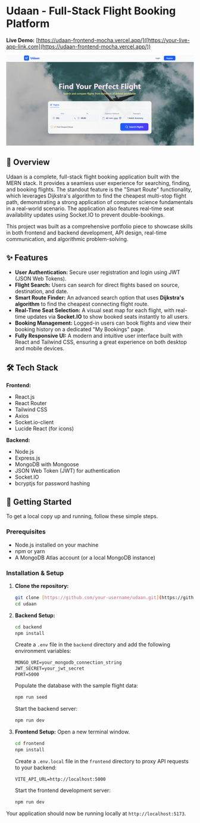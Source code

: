 # Udaan - Full-Stack Flight Booking Platform

**Live Demo:** [https://udaan-frontend-mocha.vercel.app/]([https://your-live-app-link.com](https://udaan-frontend-mocha.vercel.app/))

![Udaan Application Screenshot](./screenshot/image.png)
## 📖 Overview

Udaan is a complete, full-stack flight booking application built with the MERN stack. It provides a seamless user experience for searching, finding, and booking flights. The standout feature is the "Smart Route" functionality, which leverages Dijkstra's algorithm to find the cheapest multi-stop flight path, demonstrating a strong application of computer science fundamentals in a real-world scenario. The application also features real-time seat availability updates using Socket.IO to prevent double-bookings.

This project was built as a comprehensive portfolio piece to showcase skills in both frontend and backend development, API design, real-time communication, and algorithmic problem-solving.

## ✨ Features

- **User Authentication:** Secure user registration and login using JWT (JSON Web Tokens).
- **Flight Search:** Users can search for direct flights based on source, destination, and date.
- **Smart Route Finder:** An advanced search option that uses **Dijkstra's algorithm** to find the cheapest connecting flight route.
- **Real-Time Seat Selection:** A visual seat map for each flight, with real-time updates via **Socket.IO** to show booked seats instantly to all users.
- **Booking Management:** Logged-in users can book flights and view their booking history on a dedicated "My Bookings" page.
- **Fully Responsive UI:** A modern and intuitive user interface built with React and Tailwind CSS, ensuring a great experience on both desktop and mobile devices.

## 🛠️ Tech Stack

**Frontend:**
- React.js
- React Router
- Tailwind CSS
- Axios
- Socket.io-client
- Lucide React (for icons)

**Backend:**
- Node.js
- Express.js
- MongoDB with Mongoose
- JSON Web Token (JWT) for authentication
- Socket.IO
- bcryptjs for password hashing

## 🚀 Getting Started

To get a local copy up and running, follow these simple steps.

### Prerequisites

- Node.js installed on your machine
- npm or yarn
- A MongoDB Atlas account (or a local MongoDB instance)

### Installation & Setup

1.  **Clone the repository:**
    ```sh
    git clone [https://github.com/your-username/udaan.git](https://github.com/your-username/udaan.git)
    cd udaan
    ```

2.  **Backend Setup:**
    ```sh
    cd backend
    npm install
    ```
    Create a `.env` file in the `backend` directory and add the following environment variables:
    ```env
    MONGO_URI=your_mongodb_connection_string
    JWT_SECRET=your_jwt_secret
    PORT=5000
    ```
    Populate the database with the sample flight data:
    ```sh
    npm run seed
    ```
    Start the backend server:
    ```sh
    npm run dev
    ```

3.  **Frontend Setup:**
    Open a new terminal window.
    ```sh
    cd frontend
    npm install
    ```
    Create a `.env.local` file in the `frontend` directory to proxy API requests to your backend:
    ```env
    VITE_API_URL=http://localhost:5000
    ```
    Start the frontend development server:
    ```sh
    npm run dev
    ```

Your application should now be running locally at `http://localhost:5173`.
